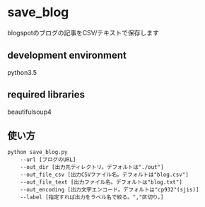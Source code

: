 save_blog
=====
blogspotのブログの記事をCSV/テキストで保存します

development environment
-----
python3.5  

required libraries
-----
beautifulsoup4  

使い方
-----

    python save_blog.py  
        --url [ブログのURL]  
        --out_dir [出力先ディレクトリ。デフォルトは"./out"]  
        --out_file_csv [出力CSVファイル名。デフォルトは"blog.csv"]　 
        --out_file_text [出力ファイル名。デフォルトは"blog.txt"]  
        --out_encoding [出力文字エンコード。デフォルトは"cp932"(sjis)]  
        --label [指定すれば出力をラベル名で絞る。","区切り。]
